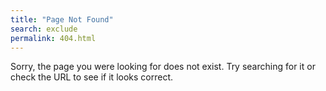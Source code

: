 ```yaml
---
title: "Page Not Found"
search: exclude
permalink: 404.html
---
```


Sorry, the page you were looking for does not exist. Try searching for it or check the URL to see if it looks correct.
